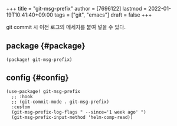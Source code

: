 +++
title = "git-msg-prefix"
author = [7696122]
lastmod = 2022-01-19T10:41:40+09:00
tags = ["git", "emacs"]
draft = false
+++

git commit 시 이전 로그의 메세지를 붙여 넣을 수 있다.  


## package {#package}

```elisp
(package! git-msg-prefix)
```


## config {#config}

```elisp
(use-package! git-msg-prefix
  ;; :hook
  ;; (git-commit-mode . git-msg-prefix)
  :custom
  (git-msg-prefix-log-flags " --since='1 week ago' ")
  (git-msg-prefix-input-method 'helm-comp-read))
```
